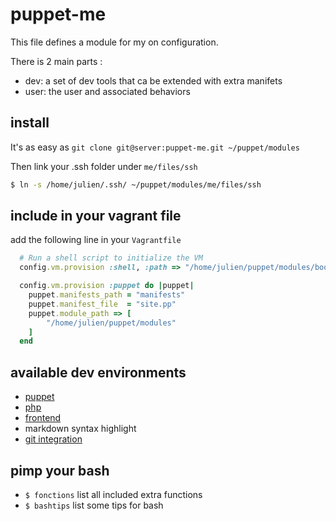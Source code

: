 # puppet-me

This file defines a module for my on configuration.

There is 2 main parts :

 * dev: a set of dev tools that ca be extended with extra manifets
 * user: the user and associated behaviors

## install

It's as easy as `git clone git@server:puppet-me.git ~/puppet/modules`

Then link your .ssh folder under `me/files/ssh`

``` sh
$ ln -s /home/julien/.ssh/ ~/puppet/modules/me/files/ssh
```

## include in your vagrant file

add the following line in your `Vagrantfile`

``` ruby
  # Run a shell script to initialize the VM
  config.vm.provision :shell, :path => "/home/julien/puppet/modules/bootstrap.sh"

  config.vm.provision :puppet do |puppet|
    puppet.manifests_path = "manifests"
    puppet.manifest_file  = "site.pp"
    puppet.module_path => [
        "/home/julien/puppet/modules"
    ]
  end
```

## available dev environments

* [puppet](https://github.com/themouette/puppet-me/blob/master/me/doc/puppet.markdown)
* [php](https://github.com/themouette/puppet-me/blob/master/me/doc/php.markdown)
* [frontend](https://github.com/themouette/puppet-me/blob/master/me/doc/frontend.markdown)
* markdown syntax highlight
* [git integration](https://github.com/themouette/puppet-me/blob/master/me/doc/git.markdown)

## pimp your bash

* `$ fonctions` list all included extra functions
* `$ bashtips` list some tips for bash
